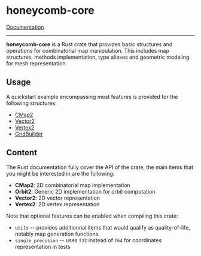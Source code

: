 # honeycomb-core

[Documentation](../honeycomb_core/)

--- 

**honeycomb-core** is a Rust crate that provides basic structures and operations for combinatorial map manipulation.
This includes map structures, methods implementation, type aliases and geometric modeling for mesh representation.

## Usage

A quickstart example encompassing most features is provided for the following structures:

- [CMap2](../honeycomb_core/struct.CMap2.html#example)
- [Vector2](../honeycomb_core/struct.Vector2.html#example)
- [Vertex2](../honeycomb_core/struct.Vertex2.html#example)
- [GridBuilder](../honeycomb_core/utils/struct.GridBuilder.html#example)

## Content

The Rust documentation fully cover the API of the crate, the main items that you might be interested in are the
following:

- **CMap2**: 2D combinatorial map implementation
- **Orbit2**: Generic 2D implementation for orbit computation
- **Vector2**: 2D vector representation
- **Vertex2**: 2D vertex representation

Note that optional features can be enabled when compiling this crate:

- `utils` -- provides additionnal items that would qualify as quality-of-life, notably map generation functions.
- `single_precision` -- uses `f32` instead of `f64` for coordinates representation in tests